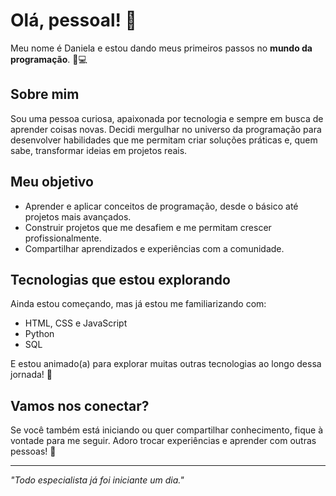 # Olá, pessoal! 👋

Meu nome é Daniela e estou dando meus primeiros passos no **mundo da programação**. 🌱💻

## Sobre mim
Sou uma pessoa curiosa, apaixonada por tecnologia e sempre em busca de aprender coisas novas. Decidi mergulhar no universo da programação para desenvolver habilidades que me permitam criar soluções práticas e, quem sabe, transformar ideias em projetos reais.

## Meu objetivo
- Aprender e aplicar conceitos de programação, desde o básico até projetos mais avançados.  
- Construir projetos que me desafiem e me permitam crescer profissionalmente.  
- Compartilhar aprendizados e experiências com a comunidade.

## Tecnologias que estou explorando
Ainda estou começando, mas já estou me familiarizando com:
- HTML, CSS e JavaScript  
- Python  
- SQL  

E estou animado(a) para explorar muitas outras tecnologias ao longo dessa jornada! 🌟

## Vamos nos conectar?
Se você também está iniciando ou quer compartilhar conhecimento, fique à vontade para me seguir. Adoro trocar experiências e aprender com outras pessoas! 🚀

---

*"Todo especialista já foi iniciante um dia."*
